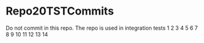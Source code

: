 # Repo20TSTCommits
Do not commit in this repo. The repo is used in integration tests
1
2
3
4
5
6
7
8
9
10
11
12
13
14
